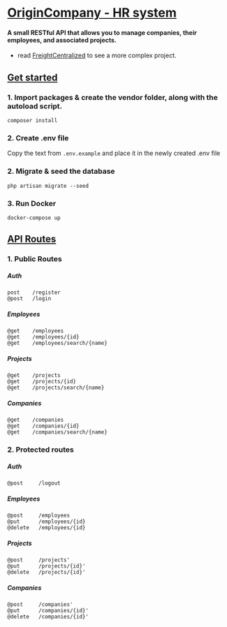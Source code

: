 # [OriginCompany  - HR system](https://github.com/andrei-deeyu/OriginCompany)
#### A small RESTful API that allows you to manage companies, their employees, and associated projects.
- read [FreightCentralized](https://github.com/andrei-deeyu/FreightCentralized) to see a more complex project.
## [Get started](https://github.com/andrei-deeyu/OriginCompany#get-started)

### 1. Import packages & create the vendor folder, along with the autoload script.
```
composer install
```

### 2. Create .env file
Copy the text from `.env.example` and place it in the newly created .env file

### 2. Migrate & seed the database
```
php artisan migrate --seed
```

### 3. Run Docker
```
docker-compose up
```

## [API Routes](https://github.com/andrei-deeyu/OriginCompany#api-routes)
### 1. Public Routes
##### Auth
```
post    /register
@post   /login
```
##### Employees
```
@get    /employees
@get    /employees/{id}
@get    /employees/search/{name}
```

##### Projects
```
@get    /projects
@get    /projects/{id}
@get    /projects/search/{name}
```

##### Companies
```
@get    /companies
@get    /companies/{id}
@get    /companies/search/{name}
```

### 2. Protected routes
##### Auth
```
@post     /logout
```

##### Employees
```
@post     /employees
@put      /employees/{id}
@delete   /employees/{id}
```

##### Projects
```
@post     /projects'
@put      /projects/{id}'
@delete   /projects/{id}'
```

##### Companies
```
@post     /companies'
@put      /companies/{id}'
@delete   /companies/{id}'
```
